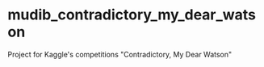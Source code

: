 # mudib_contradictory_my_dear_watson
Project for Kaggle's competitions "Contradictory, My Dear Watson"
